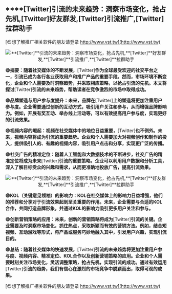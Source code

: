 ## ****[Twitter]**引流的未来趋势：洞察市场变化，抢占先机,**[Twitter]**好友群发,**[Twitter]**引流推广,**[Twitter]**拉群助手**

[😍想了解推广相关软件的朋友请登录 http://www.vst.tw](http://www.vst.tw)

 <center><img src="https://vst.tw/MP4/tuiguang/png/1.png" alt="**[Twitter]**引流的未来趋势：洞察市场变化，抢占先机,**[Twitter]**好友群发,**[Twitter]**引流推广,**[Twitter]**拉群助手"></center>

**😄摘要：随着社交媒体的不断发展，**[Twitter]**作为全球最受欢迎的社交平台之一，引流已成为各行各业获取用户和推广产品的重要手段。然而，市场环境不断变化，企业和个人需要及时洞察趋势，并采取相应策略，以抢占引流的先机。本文将探讨**[Twitter]**引流的未来趋势，帮助读者在竞争激烈的市场中取得成功。**

**😄品牌塑造与用户参与度提升：未来，品牌在**[Twitter]**上的塑造将更加注重用户参与度。企业需要通过创新的互动方式，吸引用户关注和参与，从而增强品牌影响力。例如，开展有奖互动、举办线上活动等，可以有效提高用户参与度，实现更好的引流效果。**

**😄视频内容的崛起：视频在社交媒体中的地位日益重要，**[Twitter]**也不例外。未来，视频内容将成为引流的重要趋势。企业和个人需要加大对视频创作和制作的投入，提供吸引人的、有趣的视频内容，吸引用户点击和分享，实现更广泛的传播。**

**😄社交广告的精准定位：随着人工智能和大数据技术的不断进步，社交广告的精准定位将成为未来**[Twitter]**引流的重要策略。企业可以利用用户数据和分析工具，深入了解目标受众的兴趣和需求，从而更准确地投放广告，提高引流效果。**

 <center><img src="https://vst.tw/MP4/tuiguang/png/2.png" alt="**[Twitter]**引流的未来趋势：洞察市场变化，抢占先机,**[Twitter]**好友群发,**[Twitter]**引流推广,**[Twitter]**拉群助手"></center>

**😄KOL（关键意见领袖）的影响力：KOL在社交媒体上的影响力日益增强，他们的推荐和分享对于引流效果起到至关重要的作用。未来，企业需要与合适的KOL合作，共同打造品牌形象，并通过KOL的影响力吸引更多用户关注和参与。**

**😄创新营销策略的应用：未来，创新的营销策略将成为**[Twitter]**引流的关键。企业需要及时洞察市场变化，抓住热点，采取新颖而有效的营销方法。例如，结合短视频、互动游戏等形式，将产品或服务巧妙地融入其中，引发用户兴趣，实现引流目的。**

**😄总结：随着社交媒体的快速发展，**[Twitter]**引流的未来趋势将更加注重用户参与度、视频内容、精准定位、KOL合作以及创新营销策略的应用。企业和个人需要时刻关注市场变化，灵活调整策略，抢占先机，实现引流的成功。通过有效运用**[Twitter]**引流的趋势，我们有信心在激烈的市场竞争中脱颖而出，取得可观的成果。**

[😍想了解推广相关软件的朋友请登录 http://www.vst.tw](http://www.vst.tw)



